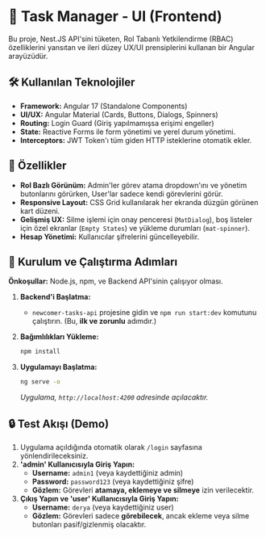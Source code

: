 # 🎨 Task Manager - UI (Frontend)

Bu proje, Nest.JS API'sini tüketen, Rol Tabanlı Yetkilendirme (RBAC) özelliklerini yansıtan ve ileri düzey UX/UI prensiplerini kullanan bir Angular arayüzüdür.

## 🛠️ Kullanılan Teknolojiler

* **Framework:** Angular 17 (Standalone Components)
* **UI/UX:** Angular Material (Cards, Buttons, Dialogs, Spinners)
* **Routing:** Login Guard (Giriş yapılmamışsa erişimi engeller)
* **State:** Reactive Forms ile form yönetimi ve yerel durum yönetimi.
* **Interceptors:** JWT Token'ı tüm giden HTTP isteklerine otomatik ekler.

## 🎯 Özellikler

* **Rol Bazlı Görünüm:** Admin'ler görev atama dropdown'ını ve yönetim butonlarını görürken, User'lar sadece kendi görevlerini görür.
* **Responsive Layout:** CSS Grid kullanılarak her ekranda düzgün görünen kart düzeni.
* **Gelişmiş UX:** Silme işlemi için onay penceresi (`MatDialog`), boş listeler için özel ekranlar (`Empty States`) ve yükleme durumları (`mat-spinner`).
* **Hesap Yönetimi:** Kullanıcılar şifrelerini güncelleyebilir.

## 🚀 Kurulum ve Çalıştırma Adımları

**Önkoşullar:** Node.js, npm, ve Backend API'sinin çalışıyor olması.

1.  **Backend'i Başlatma:**
    * `newcomer-tasks-api` projesine gidin ve `npm run start:dev` komutunu çalıştırın. (Bu, **ilk ve zorunlu** adımdır.)

2.  **Bağımlılıkları Yükleme:**
    ```bash
    npm install
    ```

3.  **Uygulamayı Başlatma:**
    ```bash
    ng serve -o
    ```
    *Uygulama, `http://localhost:4200` adresinde açılacaktır.*

## 🔒 Test Akışı (Demo)

1.  Uygulama açıldığında otomatik olarak `/login` sayfasına yönlendirileceksiniz.
2.  **'admin' Kullanıcısıyla Giriş Yapın:**
    * **Username:** `admin1` (veya kaydettiğiniz admin)
    * **Password:** `password123` (veya kaydettiğiniz şifre)
    * **Gözlem:** Görevleri **atamaya, eklemeye ve silmeye** izin verilecektir.
3.  **Çıkış Yapın ve 'user' Kullanıcısıyla Giriş Yapın:**
    * **Username:** `derya` (veya kaydettiğiniz user)
    * **Gözlem:** Görevleri sadece **görebilecek**, ancak ekleme veya silme butonları pasif/gizlenmiş olacaktır.
